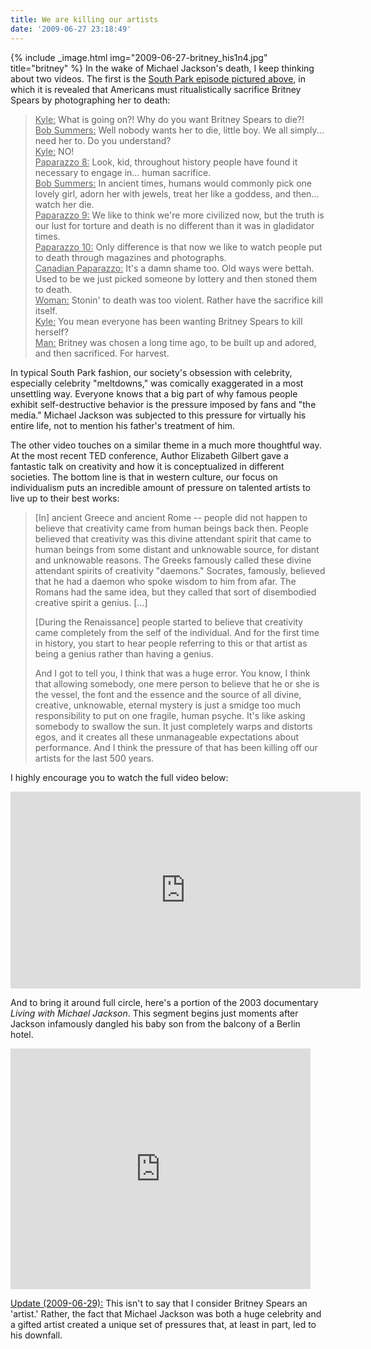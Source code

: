 ```yaml
---
title: We are killing our artists
date: '2009-06-27 23:18:49'
---
```



{% include _image.html img="2009-06-27-britney_his1n4.jpg" title="britney"  %}
In the wake of Michael Jackson's death, I keep thinking about two videos. The first is the [South Park episode pictured above](http://www.southparkstudios.com/episodes/164365/?autoplay=false), in which it is revealed that Americans must ritualistically sacrifice Britney Spears by photographing her to death:

> <span style="text-decoration: underline;">Kyle:</span> What is going on?! Why do you want Britney Spears to die?!  
> <span style="text-decoration: underline;">Bob Summers:</span> Well nobody wants her to die, little boy. We all simply... need her to. Do you understand?  
> <span style="text-decoration: underline;">Kyle:</span> NO!  
> <span style="text-decoration: underline;">Paparazzo 8:</span> Look, kid, throughout history people have found it necessary to engage in... human sacrifice.  
> <span style="text-decoration: underline;">Bob Summers:</span> In ancient times, humans would commonly pick one lovely girl, adorn her with jewels, treat her like a goddess, and then... watch her die.  
> <span style="text-decoration: underline;">Paparazzo 9:</span> We like to think we're more civilized now, but the truth is our lust for torture and death is no different than it was in gladidator times.  
> <span style="text-decoration: underline;">Paparazzo 10:</span> Only difference is that now we like to watch people put to death through magazines and photographs.  
> <span style="text-decoration: underline;">Canadian Paparazzo:</span> It's a damn shame too. Old ways were bettah. Used to be we just picked someone by lottery and then stoned them to death.  
> <span style="text-decoration: underline;">Woman:</span> Stonin' to death was too violent. Rather have the sacrifice kill itself.  
> <span style="text-decoration: underline;">Kyle:</span> You mean everyone has been wanting Britney Spears to kill herself?  
> <span style="text-decoration: underline;">Man:</span> Britney was chosen a long time ago, to be built up and adored, and then sacrificed. For harvest.

In typical South Park fashion, our society's obsession with celebrity, especially celebrity "meltdowns," was comically exaggerated in a most unsettling way. Everyone knows that a big part of why famous people exhibit self-destructive behavior is the pressure imposed by fans and "the media." Michael Jackson was subjected to this pressure for virtually his entire life, not to mention his father's treatment of him.

The other video touches on a similar theme in a much more thoughtful way. At the most recent TED conference, Author Elizabeth Gilbert gave a fantastic talk on creativity and how it is conceptualized in different societies. The bottom line is that in western culture, our focus on individualism puts an incredible amount of pressure on talented artists to live up to their best works:

> [In] ancient Greece and ancient Rome -- people did not happen to believe that creativity came from human beings back then. People believed that creativity was this divine attendant spirit that came to human beings from some distant and unknowable source, for distant and unknowable reasons. The Greeks famously called these divine attendant spirits of creativity "daemons." Socrates, famously, believed that he had a daemon who spoke wisdom to him from afar. The Romans had the same idea, but they called that sort of disembodied creative spirit a genius. [...]
> 
> [During the Renaissance] people started to believe that creativity came completely from the self of the individual. And for the first time in history, you start to hear people referring to this or that artist as being a genius rather than having a genius.
> 
> And I got to tell you, I think that was a huge error. You know, I think that allowing somebody, one mere person to believe that he or she is the vessel, the font and the essence and the source of all divine, creative, unknowable, eternal mystery is just a smidge too much responsibility to put on one fragile, human psyche. It's like asking somebody to swallow the sun. It just completely warps and distorts egos, and it creates all these unmanageable expectations about performance. And I think the pressure of that has been killing off our artists for the last 500 years.

I highly encourage you to watch the full video below:

<iframe width="560" height="315" src="https://www.youtube.com/embed/86x-u-tz0MA" frameborder="0" allowfullscreen></iframe>

And to bring it around full circle, here's a portion of the 2003 documentary *Living with Michael Jackson*. This segment begins just moments after Jackson infamously dangled his baby son from the balcony of a Berlin hotel.

<object classid="clsid:d27cdb6e-ae6d-11cf-96b8-444553540000" codebase="http://download.macromedia.com/pub/shockwave/cabs/flash/swflash.cab#version=6,0,40,0" height="385" width="480"><param name="allowFullScreen" value="true"></param><param name="allowscriptaccess" value="always"></param><param name="src" value="http://www.youtube.com/v/WPbviCm-IHo&hl=en&fs=1&"></param><param name="allowfullscreen" value="true"></param><embed allowfullscreen="true" allowscriptaccess="always" height="385" src="http://www.youtube.com/v/WPbviCm-IHo&hl=en&fs=1&" type="application/x-shockwave-flash" width="480"></embed></object>

<span style="text-decoration: underline;">Update (2009-06-29):</span> This isn't to say that I consider Britney Spears an 'artist.' Rather, the fact that Michael Jackson was both a huge celebrity and a gifted artist created a unique set of pressures that, at least in part, led to his downfall.


